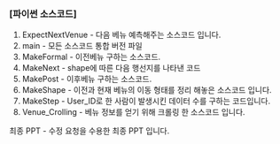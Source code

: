 ### [파이썬 소스코드]

1. ExpectNextVenue - 다음 베뉴 예측해주는 소스코드 입니다.
2. main - 모든 소스코드 통합 버전 파일
3. MakeFormal - 이전베뉴 구하는 소스코드.
4. MakeNext - shape에 따른 다음 행선지를 나타낸 코드
5. MakePost - 이후베뉴 구하는 소스코드.
6. MakeShape - 이전과 현재 베뉴의 이동 형태를 정리 해놓은 소스코드 입니다.
7. MakeStep - User_ID로 한 사람이 발생시킨 데이터 수를 구하는 코드입니다.
8. Venue_Crolling - 베뉴 정보를 얻기 위해 크롤링 한 소스코드 입니다.

최종 PPT - 수정 요청을 수용한 최종 PPT 입니다.

